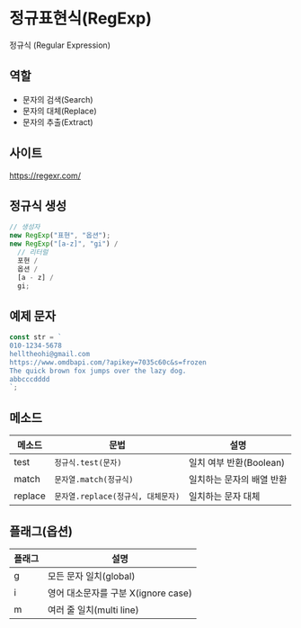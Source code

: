 # 정규표현식(RegExp)

정규식 (Regular Expression)

## 역할

- 문자의 검색(Search)
- 문자의 대체(Replace)
- 문자의 추출(Extract)

## 사이트

https://regexr.com/

## 정규식 생성

```js
// 생성자
new RegExp("표현", "옵션");
new RegExp("[a-z]", "gi") /
  // 리터럴
  포현 /
  옵션 /
  [a - z] /
  gi;
```

## 예제 문자

```js
const str = `
010-1234-5678
helltheohi@gmail.com
https://www.omdbapi.com/?apikey=7035c60c&s=frozen
The quick brown fox jumps over the lazy dog.
abbcccdddd
`;
```

## 메소드

| 메소드  | 문법                               | 설명                      |
| ------- | ---------------------------------- | ------------------------- |
| test    | `정규식.test(문자)`                | 일치 여부 반환(Boolean)   |
| match   | `문자열.match(정규식)`             | 일치하는 문자의 배열 반환 |
| replace | `문자열.replace(정규식, 대체문자)` | 일치하는 문자 대체        |

## 플래그(옵션)

| 플래그 | 설명                                |
| ------ | ----------------------------------- |
| g      | 모든 문자 일치(global)              |
| i      | 영어 대소문자를 구분 X(ignore case) |
| m      | 여러 줄 일치(multi line)            |
